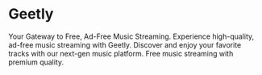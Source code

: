 # Geetly
Your Gateway to Free, Ad-Free Music Streaming. Experience high-quality, ad-free music streaming with Geetly. Discover and enjoy your favorite tracks with our next-gen music platform. Free music streaming with premium quality.
